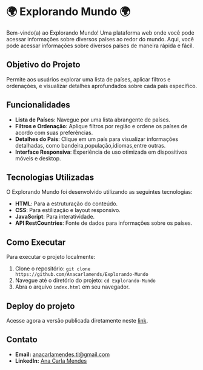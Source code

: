 # 🌍 Explorando Mundo 🌍

Bem-vindo(a) ao Explorando Mundo! Uma plataforma web onde você pode acessar informações sobre diversos países ao redor do mundo. Aqui, você pode acessar informações sobre diversos países de maneira rápida e fácil.

## Objetivo do Projeto

Permite aos usuários explorar uma lista de países, aplicar filtros e ordenações, e visualizar detalhes aprofundados sobre cada país específico.

## Funcionalidades

- **Lista de Países**: Navegue por uma lista abrangente de países.
- **Filtros e Ordenação**: Aplique filtros por região e ordene os países de acordo com suas preferências.
- **Detalhes do País**: Clique em um país para visualizar informações detalhadas, como bandeira,população,idiomas,entre outras.
- **Interface Responsiva**: Experiência de uso otimizada em dispositivos móveis e desktop.

## Tecnologias Utilizadas 

O Explorando Mundo foi desenvolvido utilizando as seguintes tecnologias:

- **HTML**: Para a estruturação do conteúdo.
- **CSS**: Para estilização e layout responsivo.
- **JavaScript**: Para interatividade.
- **API RestCountries**: Fonte de dados para informações sobre os países.

## Como Executar

Para executar o projeto localmente:

1. Clone o repositório: `git clone https://github.com/Anacarlamends/Explorando-Mundo`
2. Navegue até o diretório do projeto: `cd Explorando-Mundo`
3. Abra o arquivo `index.html` em seu navegador.

## Deploy do projeto

Acesse agora a versão publicada diretamente neste [link](https://explorando-mundo.vercel.app/).

## Contato

- **Email:** anacarlamendes.ti@gmail.com 
- **LinkedIn:** [Ana Carla Mendes](https://www.linkedin.com/in/anacarlamendess/)

